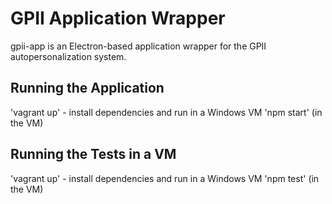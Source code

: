 # GPII Application Wrapper

gpii-app is an Electron-based application wrapper for the GPII autopersonalization system.

Running the Application
-----------------------

'vagrant up' - install dependencies and run in a Windows VM
'npm start' (in the VM)


Running the Tests in a VM
-------------------------

'vagrant up' - install dependencies and run in a Windows VM
'npm test' (in the VM)
